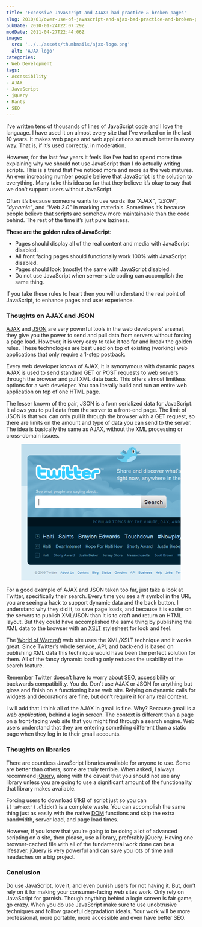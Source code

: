 ```yaml
---
title: 'Excessive JavaScript and AJAX: bad practice & broken pages'
slug: 2010/01/over-use-of-javascript-and-ajax-bad-practice-and-broken-pages
pubDate: 2010-01-24T22:07:29Z
modDate: 2011-04-27T22:44:06Z
image:
  src: '../../assets/thumbnails/ajax-logo.png'
  alt: 'AJAX logo'
categories:
- Web Development
tags:
- Accessibility
- AJAX
- JavaScript
- jQuery
- Rants
- SEO
---
```


I’ve written tens of thousands of lines of JavaScript code and I love the language. I have used it on almost every site that I’ve worked on in the last 10 years. It makes web pages and web applications so much better in every way. That is, if it’s used correctly, in moderation.

However, for the last few years it feels like I’ve had to spend more time explaining why we should not use JavaScript than I do actually writing scripts. This is a trend that I’ve noticed more and more as the web matures. An ever increasing number people believe that JavaScript is the solution to everything. Many take this idea so far that they believe it’s okay to say that we don’t support users without JavaScript.

Often it’s because someone wants to use words like *“AJAX”*, *“JSON”*, *“dynamic”*, and *“Web 2.0”* in marking materials. Sometimes it’s because people believe that scripts are somehow more maintainable than the code behind. The rest of the time it’s just pure laziness.

**These are the golden rules of JavaScript:**

 * Pages should display all of the real content and media with JavaScript disabled.
 * All front facing pages should functionally work 100% with JavaScript disabled.
 * Pages should look (mostly) the same with JavaScript disabled.
 * Do not use JavaScript when server-side coding can accomplish the same thing.

If you take these rules to heart then you will understand the real point of JavaScript, to enhance pages and user experience.

### Thoughts on AJAX and JSON

[AJAX](https://en.wikipedia.org/wiki/Ajax_%28programming%29) and [JSON](https://en.wikipedia.org/wiki/JSON) are very powerful tools in the web developers’ arsenal, they give you the power to send and pull data from servers without forcing a page load. However, it is very easy to take it too far and break the golden rules. These technologies are best used on top of existing (working) web applications that only require a 1-step postback.

Every web developer knows of AJAX, it is synonymous with dynamic pages. AJAX is used to send standard GET or POST requests to web servers through the browser and pull XML data back. This offers almost limitless options for a web developer. You can literally build and run an entire web application on top of one HTML page.

The lesser known of the pair, JSON is a form serialized data for JavaScript. It allows you to pull data from the server to a front-end page. The limit of JSON is that you can only pull it through the browser with a GET request, so there are limits on the amount and type of data you can send to the server. The idea is basically the same as AJAX, without the XML processing or cross-domain issues.

<figure>

![Screenshot of the Twitter home page](../../assets/postimages/twitter-screenshot.png)

</figure>

For a good example of AJAX and JSON taken too far, just take a look at Twitter, specifically their search. Every time you see a # symbol in the URL you are seeing a hack to support dynamic data and the back button. I understand why they did it, to save page loads, and because it is easier on the servers to publish XML/JSON than it is to craft and return an HTML layout. But they could have accomplished the same thing by publishing the XML data to the browser with an [XSLT](https://en.wikipedia.org/wiki/XSLT) stylesheet for look and feel.

The [World of Warcraft](http://www.worldofwarcraft.com/) web site uses the XML/XSLT technique and it works great. Since Twitter’s whole service, API, and back-end is based on publishing XML data this technique would have been the perfect solution for them. All of the fancy dynamic loading only reduces the usability of the search feature.

Remember Twitter doesn’t have to worry about SEO, accessibility or backwards compatibility. You do. Don’t use AJAX or JSON for anything but gloss and finish on a functioning base web site. Relying on dynamic calls for widgets and decorations are fine, but don’t require it for any real content.

I will add that I think all of the AJAX in gmail is fine. Why? Because gmail is a *web application*, behind a login screen. The context is different than a page on a front-facing web site that you might find through a search engine. Web users understand that they are entering something different than a static page when they log in to their gmail accounts.

### Thoughts on libraries

There are countless JavaScript libraries available for anyone to use. Some are better than others, some are truly terrible. When asked, I always recommend [jQuery](http://jquery.com/), along with the caveat that you should not use any library unless you are going to use a significant amount of the functionality that library makes available.

Forcing users to download 81kB of script just so you can `$('a#next').click()` is a complete waste. You can accomplish the same thing just as easily with the native [DOM](https://en.wikipedia.org/wiki/Document_Object_Model) functions and skip the extra bandwidth, server load, and page load times.

However, if you know that you’re going to be doing a lot of advanced scripting on a site, then please, use a library, preferably jQuery. Having one browser-cached file with all of the fundamental work done can be a lifesaver. jQuery is very powerful and can save you lots of time and headaches on a big project.

### Conclusion

Do use JavaScript, love it, and even punish users for not having it. But, don’t rely on it for making your consumer-facing web sites work. Only rely on JavaScript for garnish. Though anything behind a login screen is fair game, go crazy. When you do use JavaScript make sure to use unobtrusive techniques and follow graceful degradation ideals. Your work will be more professional, more portable, more accessible and even have better SEO.
